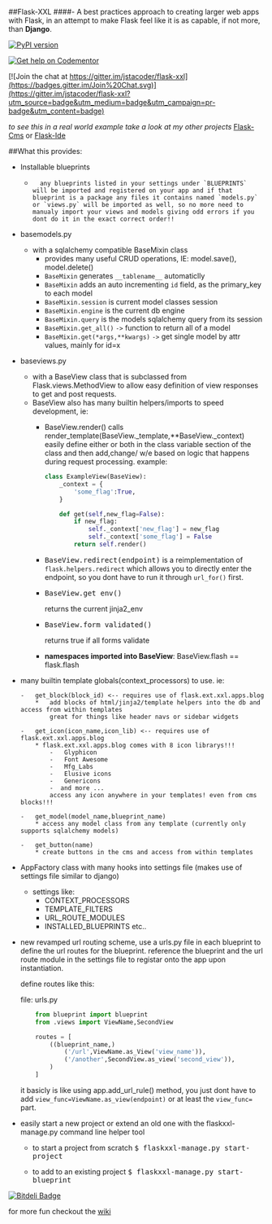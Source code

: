##Flask-XXL 
####- A best practices approach to creating larger web apps with Flask, in an attempt to make Flask feel like it is as capable, if not more, than __Django__.

[![PyPI version](https://badge.fury.io/py/flask-xxl.svg)](https://badge.fury.io/py/flask-xxl)

[![Get help on Codementor](https://cdn.codementor.io/badges/get_help_github.svg)](https://www.codementor.io/jstacoder)

[![Join the chat at https://gitter.im/jstacoder/flask-xxl](https://badges.gitter.im/Join%20Chat.svg)](https://gitter.im/jstacoder/flask-xxl?utm_source=badge&utm_medium=badge&utm_campaign=pr-badge&utm_content=badge)

_to see this in a real world example take a look at my other projects_ [Flask-Cms](https://github.com/jstacoder/flask-cms) or [Flask-Ide](https://github.com/jstacoder/flask-ide)



<script data-codementor="jstacoder" data-style="badge" data-theme="dark" src="https://cdn.codementor.io/assets/badge.js"></script>

##What this provides:

-   Installable blueprints
    -       any blueprints listed in your settings under `BLUEPRINTS` will be imported and registered on your app and if that blueprint is a package any files it contains named `models.py` or `views.py` will be imported as well, so no more need to manualy import your views and models giving odd errors if you dont do it in the exact correct order!!

-   basemodels.py 
    -   with a sqlalchemy compatible BaseMixin class
        - provides many useful CRUD operations, IE: model.save(), model.delete()
        - `BaseMixin` generates `__tablename__` automaticlly
        - `BaseMixin` adds an auto incrementing `id` field, as the primary_key to each model
        - `BaseMixin.session` is current model classes session
        - `BaseMixin.engine` is the current db engine
        - `BaseMixin.query` is the models sqlalchemy query from its session
        - `BaseMixin.get_all()` `->` function to return all of a model
        - `BaseMixin.get(*args,**kwargs)` `->` get single model by attr values, mainly for id=x

-   baseviews.py
    -   with a BaseView class that is subclassed from Flask.views.MethodView to allow easy definition of view responses to get and post requests.
    -   BaseView also has many builtin helpers/imports to speed development, ie: 
        -   BaseView.render() calls render_template(BaseView._template,**BaseView._context) easily define either or both in the class variable
            section of the class and then add,change/ w/e based on logic that happens during request processing. 
            example:
            
            ```python 
            class ExampleView(BaseView):
                _context = {
                    'some_flag':True,
                }

                def get(self,new_flag=False):
                    if new_flag:
                        self._context['new_flag'] = new_flag
                        self._context['some_flag'] = False
                    return self.render()
            ```
        -   <kbd>BaseView.redirect(endpoint)</kbd>
        is a reimplementation of <code>flask.helpers.redirect</code> which allows you to directly enter the
        endpoint, so you dont have to run it through <code>url_for()</code> first. 
        
        -   <pre>BaseView.get_env()</pre> returns the current jinja2_env
        
        
        - <pre>BaseView.form_validated()</pre> returns true if all forms validate
        
        -   __namespaces imported into BaseView__:
            BaseView.flash == flask.flash
            
        
            

-   many builtin template globals(context_processors) to use.
    ie: 

        -   get_block(block_id) <-- requires use of flask.ext.xxl.apps.blog 
            *   add blocks of html/jinja2/template helpers into the db and access from within templates
                great for things like header navs or sidebar widgets
                
        -   get_icon(icon_name,icon_lib) <-- requires use of flask.ext.xxl.apps.blog
            * flask.ext.xxl.apps.blog comes with 8 icon librarys!!! 
                -   Glyphicon
                -   Font Awesome
                -   Mfg_Labs
                -   Elusive icons
                -   Genericons
                -  and more ... 
                access any icon anywhere in your templates! even from cms blocks!!!
                
        -   get_model(model_name,blueprint_name)
            * access any model class from any template (currently only supports sqlalchemy models)
            
        -   get_button(name) 
            * create buttons in the cms and access from within templates


-   AppFactory class with many hooks into settings file (makes use of settings file similar to django)
    -   settings like:
        -   CONTEXT_PROCESSORS
        -   TEMPLATE_FILTERS
        -   URL_ROUTE_MODULES
        -   INSTALLED_BLUEPRINTS etc..

-   new revamped url routing scheme, use a urls.py file in each blueprint to 
    define the url routes for the blueprint. reference the blueprint and the url
    route module in the settings file to registar onto the app upon instantiation.

    define routes like this:

    file: urls.py
    ```python
        from blueprint import blueprint
        from .views import ViewName,SecondView

        routes = [
            ((blueprint_name,)
                ('/url',ViewName.as_View('view_name')),
                ('/another',SecondView.as_view('second_view')),
            )
        ]
    ```
    it basicly is like using app.add_url_rule() method, you
    just dont have to add <code>view_func=ViewName.as_view(endpoint)</code> or at least the
    <code>view_func=</code> part.


-   easily start a new project or extend an old one with the flaskxxl-manage.py command line helper tool
    -   to start a project from scratch
        <kbd>$ flaskxxl-manage.py start-project</kbd>
        
    -   to add to an existing project 
        <kbd>$ flaskxxl-manage.py start-blueprint</kbd>


[![Bitdeli Badge](https://d2weczhvl823v0.cloudfront.net/jstacoder/flask-xxl/trend.png)](https://bitdeli.com/free "Bitdeli Badge")

for more fun checkout the [wiki](https://github.com/jstacoder/flask-xxl/wiki)
